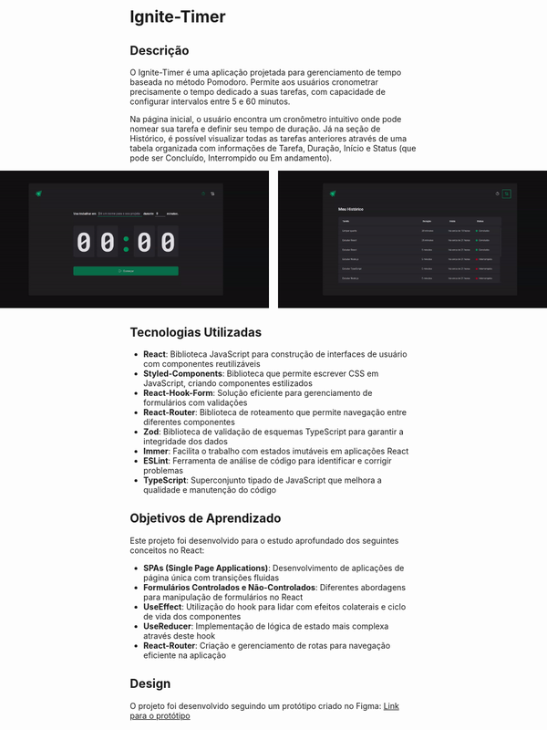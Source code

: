 # Ignite-Timer

## Descrição

O Ignite-Timer é uma aplicação projetada para gerenciamento de tempo baseada no método Pomodoro. Permite aos usuários cronometrar precisamente o tempo dedicado a suas tarefas, com capacidade de configurar intervalos entre 5 e 60 minutos.

Na página inicial, o usuário encontra um cronômetro intuitivo onde pode nomear sua tarefa e definir seu tempo de duração. Já na seção de Histórico, é possível visualizar todas as tarefas anteriores através de uma tabela organizada com informações de Tarefa, Duração, Início e Status (que pode ser Concluído, Interrompido ou Em andamento).

<div align="center" style="display: flex; justify-content: center; gap: 1rem">
  <img src="assets/igniteTimer01.gif" alt="Tela inicial do Ignite Timer" width="500"/>
  <img src="assets/igniteTimer02.gif" alt="Tela de histórico do Ignite Timer" width="500"/>
</div>

## Tecnologias Utilizadas

- **React**: Biblioteca JavaScript para construção de interfaces de usuário com componentes reutilizáveis
- **Styled-Components**: Biblioteca que permite escrever CSS em JavaScript, criando componentes estilizados
- **React-Hook-Form**: Solução eficiente para gerenciamento de formulários com validações
- **React-Router**: Biblioteca de roteamento que permite navegação entre diferentes componentes
- **Zod**: Biblioteca de validação de esquemas TypeScript para garantir a integridade dos dados
- **Immer**: Facilita o trabalho com estados imutáveis em aplicações React
- **ESLint**: Ferramenta de análise de código para identificar e corrigir problemas
- **TypeScript**: Superconjunto tipado de JavaScript que melhora a qualidade e manutenção do código

## Objetivos de Aprendizado

Este projeto foi desenvolvido para o estudo aprofundado dos seguintes conceitos no React:

- **SPAs (Single Page Applications)**: Desenvolvimento de aplicações de página única com transições fluidas
- **Formulários Controlados e Não-Controlados**: Diferentes abordagens para manipulação de formulários no React
- **UseEffect**: Utilização do hook para lidar com efeitos colaterais e ciclo de vida dos componentes
- **UseReducer**: Implementação de lógica de estado mais complexa através deste hook
- **React-Router**: Criação e gerenciamento de rotas para navegação eficiente na aplicação

## Design

O projeto foi desenvolvido seguindo um protótipo criado no Figma:
[Link para o protótipo](https://www.figma.com/community/file/1127351821076435124)
